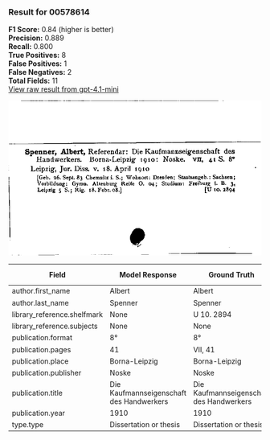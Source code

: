 ### Result for 00578614
**F1 Score:** 0.84 (higher is better)<br>**Precision:** 0.889<br>**Recall:** 0.800<br>**True Positives:** 8<br>**False Positives:** 1<br>**False Negatives:** 2<br>**Total Fields:** 11<br>[View raw result from gpt-4.1-mini](https://github.com/RISE-UNIBAS/humanities_data_benchmark/blob/main/results/2025-09-02/T0161/request_T0161_00578614.json)

<img src="https://github.com/RISE-UNIBAS/humanities_data_benchmark/blob/main/benchmarks/zettelkatalog/images/00578614.jpg?raw=true" alt="00578614" width="600px">

| Field | Model Response | Ground Truth | Fuzzy Score | Match |
|-------|----------------|--------------|-------------|-------|
| author.first_name | Albert | Albert | 1.000 | ✅ |
| author.last_name | Spenner | Spenner | 1.000 | ✅ |
| library_reference.shelfmark | None | U 10. 2894 | 0.000 | ❌ |
| library_reference.subjects | None | None | 1.000 | ✅ |
| publication.format | 8° | 8° | 1.000 | ✅ |
| publication.pages | 41 | VII, 41 | 0.444 | ❌ |
| publication.place | Borna-Leipzig | Borna-Leipzig | 1.000 | ✅ |
| publication.publisher | Noske | Noske | 1.000 | ✅ |
| publication.title | Die Kaufmannseigenschaft des Handwerkers | Die Kaufmannseigenschaft des Handwerkers | 1.000 | ✅ |
| publication.year | 1910 | 1910 | 1.000 | ✅ |
| type.type | Dissertation or thesis | Dissertation or thesis | 1.000 | ✅ |
